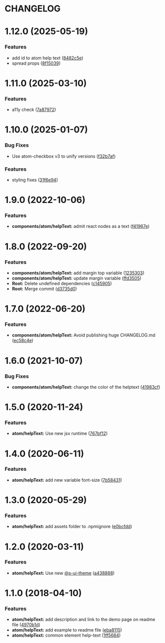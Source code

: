 # CHANGELOG

# 1.12.0 (2025-05-19)


### Features

* add id to atom help text ([8482c5e](https://github.com/SUI-Components/sui-components/commit/8482c5e829fdba67ed741c6b54166dc181468f17))
* spread props ([8f15039](https://github.com/SUI-Components/sui-components/commit/8f15039ebfd0e95c940e3a653eeaedb6b2eed1b5))



# 1.11.0 (2025-03-10)


### Features

* a11y check ([7a87972](https://github.com/SUI-Components/sui-components/commit/7a87972e52f397471466b249844b49431d7c151e))



# 1.10.0 (2025-01-07)


### Bug Fixes

* Use atom-checkbox v3 to unify versions ([f32b7af](https://github.com/SUI-Components/sui-components/commit/f32b7af494fd747ee4a2d48456bda93345162e76))


### Features

* styling fixes ([31f6e94](https://github.com/SUI-Components/sui-components/commit/31f6e94482aa4be585e75ccd0d86af55b5ce9d47))



# 1.9.0 (2022-10-06)


### Features

* **components/atom/helpText:** admit react nodes as a text ([f41967e](https://github.com/SUI-Components/sui-components/commit/f41967ec354662dcc551562ccfe75aa729aff29e))



# 1.8.0 (2022-09-20)


### Features

* **components/atom/helpText:** add margin top variable ([1235303](https://github.com/SUI-Components/sui-components/commit/123530333dcebbbbad5079de2150e6cd4182dc67))
* **components/atom/helpText:** update margin variable ([ffd3505](https://github.com/SUI-Components/sui-components/commit/ffd35051631d0561780bdc1af30fa7283fcd53e6))
* **Root:** Delete undefined dependencies ([c145905](https://github.com/SUI-Components/sui-components/commit/c145905350328925ba6fda2a462d7f8b508c8ea0))
* **Root:** Merge commit ([d3735d0](https://github.com/SUI-Components/sui-components/commit/d3735d0644332e674d5a5b6291680697f0d6f7c4))



# 1.7.0 (2022-06-20)


### Features

* **components/atom/helpText:** Avoid publishing huge CHANGELOG.md ([ec58c4e](https://github.com/SUI-Components/sui-components/commit/ec58c4eee9b7ceb36e1fd1ba2fc34181ca99b90f))



# 1.6.0 (2021-10-07)


### Bug Fixes

* **components/atom/helpText:** change the color of the helptext ([41983cf](https://github.com/SUI-Components/sui-components/commit/41983cfbf8ed2f8c1fdf28168e18e8a3964c1dfa))



# 1.5.0 (2020-11-24)


### Features

* **atom/helpText:** Use new jsx runtime ([767bf12](https://github.com/SUI-Components/sui-components/commit/767bf12a956ba3a43e07c54905de8555c1a167aa))



# 1.4.0 (2020-06-11)


### Features

* **atom/helpText:** add new variable font-size ([7b58431](https://github.com/SUI-Components/sui-components/commit/7b58431dcdc700b7b9f32818fb1638de88e66222))



# 1.3.0 (2020-05-29)


### Features

* **atom/helpText:** add assets folder to .npmignore ([e0bcfdd](https://github.com/SUI-Components/sui-components/commit/e0bcfdd83e24c35ea66ed2f82c846db9de42495d))



# 1.2.0 (2020-03-11)


### Features

* **atom/helpText:** Use new [@s-ui-theme](https://github.com/s-ui-theme) ([a438888](https://github.com/SUI-Components/sui-components/commit/a438888e7180f91fd786653e797308007100877a))



# 1.1.0 (2018-04-10)


### Features

* **atom/helpText:** add description and link to the demo page on readme file ([4970b1d](https://github.com/SUI-Components/sui-components/commit/4970b1daaeb0fdf8f0c106ca86cc998e5eece5b1))
* **atom/helpText:** add example to readme file ([eba8115](https://github.com/SUI-Components/sui-components/commit/eba811528ced534e73914482d8e756199da2901c))
* **atom/helpText:** common element help-text ([1ff5684](https://github.com/SUI-Components/sui-components/commit/1ff56841de59ba4215b2b126f6db7531aa8926b9))